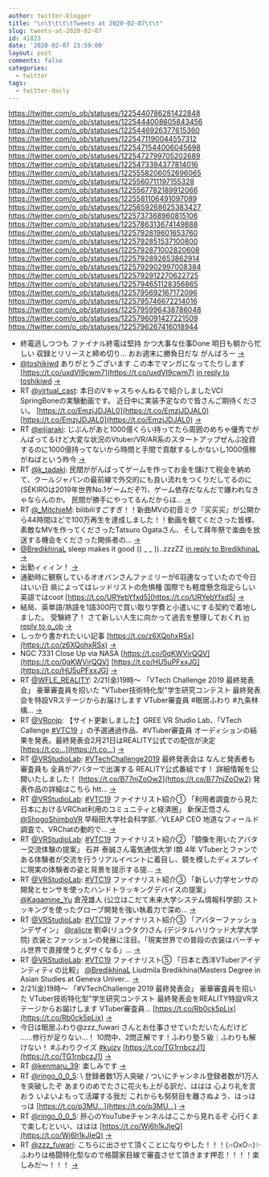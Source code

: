 ```yaml
---
author: twitter-blogger
title: "\n\t\t\t\tTweets at 2020-02-07\t\t"
slug: tweets-at-2020-02-07
id: 41823
date: '2020-02-07 23:59:00'
layout: post
comments: false
categories:
  - twitter
tags:
  - twitter-daily
---
```


https://twitter.com/o_ob/statuses/1225440786281422848 https://twitter.com/o_ob/statuses/1225444008605843456 https://twitter.com/o_ob/statuses/1225446926377615360 https://twitter.com/o_ob/statuses/1225471190044557312 https://twitter.com/o_ob/statuses/1225471544006045698 https://twitter.com/o_ob/statuses/1225472799705202689 https://twitter.com/o_ob/statuses/1225473394377814016 https://twitter.com/o_ob/statuses/1225558206052696065 https://twitter.com/o_ob/statuses/1225560711197155328 https://twitter.com/o_ob/statuses/1225567782189912066 https://twitter.com/o_ob/statuses/1225581106491097089 https://twitter.com/o_ob/statuses/1225659268625383427 https://twitter.com/o_ob/statuses/1225737368960815106 https://twitter.com/o_ob/statuses/1225786313674149888 https://twitter.com/o_ob/statuses/1225792819601653760 https://twitter.com/o_ob/statuses/1225792851537100800 https://twitter.com/o_ob/statuses/1225792871002820608 https://twitter.com/o_ob/statuses/1225792892653862914 https://twitter.com/o_ob/statuses/1225792902997008384 https://twitter.com/o_ob/statuses/1225792912270622725 https://twitter.com/o_ob/statuses/1225794651128356865 https://twitter.com/o_ob/statuses/1225795692167172096 https://twitter.com/o_ob/statuses/1225795746672214016 https://twitter.com/o_ob/statuses/1225795996438786048 https://twitter.com/o_ob/statuses/1225796091427221509 https://twitter.com/o_ob/statuses/1225796267416018944  

*   終電逃しつつも ファイナル終電は堅持 かつ大事な仕事Done 明日も朝から忙しい 収録とリリースと締め切り… おお週末に勝負日だな がんばろー [->](https://twitter.com/o_ob/statuses/1225440786281422848)
*   [@toshikiwd](https://twitter.com/toshikiwd) ありがとうございます この本でマンガになってたりします [https://t.co/uxdVI9cwm7](https://t.co/uxdVI9cwm7) [in reply to toshikiwd](https://twitter.com/toshikiwd/statuses/1225435537533628416) [->](https://twitter.com/o_ob/statuses/1225444008605843456)
*   RT [@virtual_cast](https://twitter.com/virtual_cast): 本日のVキャスちゃんねるで紹介しましたVCI SpringBoneの実験動画です。 近日中に実装予定なので皆さんご期待ください。 [https://t.co/EmzjJDJAL0](https://t.co/EmzjJDJAL0) [https://t.co/EmzjJDJAL0](https://t.co/EmzjJDJAL0) [->](https://twitter.com/o_ob/statuses/1225446926377615360)
*   RT [@eijiaraki](https://twitter.com/eijiaraki): じぶんがあと1000億くらい持ってたら周囲のめちゃ優秀でがんばってるけど大変な状況のVtuber/VR/AR系のスタートアップぜんぶ投資するのに1000億持ってないから時間と手間で貢献するしかないし1000億稼がねばという昨今 [->](https://twitter.com/o_ob/statuses/1225471190044557312)
*   RT [@k_tadaki](https://twitter.com/k_tadaki): 民間ががんばってゲームを作ってお金を儲けて税金を納めて、クールジャパンの最前線で外交的にも良い流れをつくりだしてるのに(SEKIROは2019年世界No.1ゲームだぞ?)、ゲーム依存だなんだで嫌われなきゃならんのか。 民間が勝手にやってるんだからほ… [->](https://twitter.com/o_ob/statuses/1225471544006045698)
*   RT [@_MitchieM](https://twitter.com/_MitchieM): bilibiliすごすぎ！！新曲MVの初音ミク『买买买』が公開から44時間ほどで100万再生を達成しました！！動画を観てくださった皆様、素敵なMVを作ってくださったTatsuro Ogataさん、そして拜年祭で楽曲を放送する機会をくださった関係者の… [->](https://twitter.com/o_ob/statuses/1225472799705202689)
*   [@BredikhinaL](https://twitter.com/BredikhinaL) sleep makes it good (( _ _ ))..zzzZZ [in reply to BredikhinaL](https://twitter.com/BredikhinaL/statuses/1225473107676278788) [->](https://twitter.com/o_ob/statuses/1225473394377814016)
*   出勤ィィィン！ [->](https://twitter.com/o_ob/statuses/1225558206052696065)
*   通勤時に観察しているオオバンさんファミリーが6羽連なっていたので今日はいい日 県によってはレッドリストの危惧種 国際でも軽度懸念指定らしい 英語ではcoot [https://t.co/URYebYfxd5](https://t.co/URYebYfxd5) [->](https://twitter.com/o_ob/statuses/1225560711197155328)
*   結局、英単語/熟語を1語300円で買い取り学費と小遣いにする契約で着地しました。 受験終了！ さて新しい人生に向かって過去を整理しておくれ [in reply to o_ob](https://twitter.com/o_ob/statuses/1225035708609384448) [->](https://twitter.com/o_ob/statuses/1225567782189912066)
*   しっかり書かれたいい記事 [https://t.co/z6XQohxRSx](https://t.co/z6XQohxRSx) [->](https://twitter.com/o_ob/statuses/1225581106491097089)
*   NGC 7331 Close Up via NASA [https://t.co/0qKWVirQQV](https://t.co/0qKWVirQQV) [https://t.co/HU5uPFxxJG](https://t.co/HU5uPFxxJG) [->](https://twitter.com/o_ob/statuses/1225659268625383427)
*   RT [@WFLE_REALITY](https://twitter.com/WFLE_REALITY): 2/21(金)19時〜 「VTech Challenge 2019 最終発表会」 豪華審査員を招いた "VTuber技術特化型"学生研究コンテスト 最終発表会を特設VRステージからお届けします VTuber審査員 #眠居ふわり #九条林檎… [->](https://twitter.com/o_ob/statuses/1225737368960815106)
*   RT [@VRonjp](https://twitter.com/VRonjp): 【サイト更新しました】GREE VR Studio Lab、「VTech Callenge [#VTC19](https://twitter.com/search?q=%23VTC19&src=hash) 」の予選通過作品、#VTuber審査員 オーディションの結果を発表。最終発表会2月21日はREALITY公式での配信が決定 [https://t.co…](https://t.co…) [->](https://twitter.com/o_ob/statuses/1225786313674149888)
*   RT [@VRStudioLab](https://twitter.com/VRStudioLab): [#VTechChallenge2019](https://twitter.com/search?q=%23VTechChallenge2019&src=hash) 最終発表会は なんと発表者も審査員も 全員がアバターで出演する REALITY公式番組です！ 詳細情報を公開いたしました！ [https://t.co/B77njZoOw2](https://t.co/B77njZoOw2) 発表作品の詳細はこちら htt… [->](https://twitter.com/o_ob/statuses/1225792819601653760)
*   RT [@VRStudioLab](https://twitter.com/VRStudioLab): [#VTC19](https://twitter.com/search?q=%23VTC19&src=hash) ファイナリスト紹介① 「利用者調査から見た日本におけるVRChat利用のコミュニティと経済圏」 新保正悟さん [@ShogoShimboVR](https://twitter.com/ShogoShimboVR) 早稲田大学社会科学部／VLEAP CEO 地道なフィールド調査で、VRChatの動的で… [->](https://twitter.com/o_ob/statuses/1225792851537100800)
*   RT [@VRStudioLab](https://twitter.com/VRStudioLab): [#VTC19](https://twitter.com/search?q=%23VTC19&src=hash) ファイナリスト紹介② 「鏡像を用いたアバター交流体験の提案」 石井 泰誠さん電気通信大学 Ⅰ類 4年 VTuberとファンである体験者が交流を行うリアルイベントに着目し、鏡を模したディスプレイに現実の体験者の姿と背景を提示する提… [->](https://twitter.com/o_ob/statuses/1225792871002820608)
*   RT [@VRStudioLab](https://twitter.com/VRStudioLab): [#VTC19](https://twitter.com/search?q=%23VTC19&src=hash) ファイナリスト紹介③ 「新しい力学センサの開発とセンサを使ったハンドトラッキングデバイスの提案」 [@Kagamine_Yu](https://twitter.com/Kagamine_Yu) 倉茂雄人 (公立はこだて未来大学システム情報科学部) ストッキングを使ったグローブ開発を強い執着力で深め… [->](https://twitter.com/o_ob/statuses/1225792892653862914)
*   RT [@VRStudioLab](https://twitter.com/VRStudioLab): [#VTC19](https://twitter.com/search?q=%23VTC19&src=hash) ファイナリスト紹介③ 「アバターファッションデザイン」 [@ralicre](https://twitter.com/ralicre) 劉卓(リュウタク)さん (デジタルハリウッド大学大学院) 衣装とファッションの発展に注目。「現実世界での普段の衣装はバーチャル世界で直接使うとダサくなる」… [->](https://twitter.com/o_ob/statuses/1225792902997008384)
*   RT [@VRStudioLab](https://twitter.com/VRStudioLab): [#VTC19](https://twitter.com/search?q=%23VTC19&src=hash) ファイナリスト⑤ 「日本と西洋VTuberアイデンティティの比較」 [@BredikhinaL](https://twitter.com/BredikhinaL) Liudmila Bredikhina(Masters Degree in Asian Studies at Geneva Univer… [->](https://twitter.com/o_ob/statuses/1225792912270622725)
*   2/21(金)19時〜 「#VTechChallenge 2019 最終発表会」 豪華審査員を招いた VTuber技術特化型"学生研究コンテスト 最終発表会をREALITY特設VRステージからお届けします VTuber審査員… [https://t.co/Rb0ck5pLix](https://t.co/Rb0ck5pLix) [->](https://twitter.com/o_ob/statuses/1225794651128356865)
*   今日は眠居ふわり@zzz_fuwari さんとお仕事させていただいたんだけど ……修行が足りない…！ 10問中、2問正解です！ふわり塾５級｜ふわりも解けない！ #ふわりクイズ [#kuizy](https://twitter.com/search?q=%23kuizy&src=hash) [https://t.co/TG1rnbczJ1](https://t.co/TG1rnbczJ1) [->](https://twitter.com/o_ob/statuses/1225795692167172096)
*   RT [@kenmaru_39](https://twitter.com/kenmaru_39): 楽しみです [->](https://twitter.com/o_ob/statuses/1225795746672214016)
*   RT [@ringo_0_0_5](https://twitter.com/ringo_0_0_5): \ 登録者数1万人突破 / ついにチャンネル登録者数が1万人を突破したぞ あまりのめでたさに花火も上がる訳だ、ははは 心より礼を言おう いよいよもって活躍する我だ これからも努努目を離さぬよう、はっはっは [https://t.co/p3MU…](https://t.co/p3MU…) [->](https://twitter.com/o_ob/statuses/1225795996438786048)
*   RT [@ringo_0_0_5](https://twitter.com/ringo_0_0_5): 肝心のYouTubeチャンネルはここから見れるぞ 心行くまで楽しむといい、ははは [https://t.co/Wj6h1kJIeQ](https://t.co/Wj6h1kJIeQ) [->](https://twitter.com/o_ob/statuses/1225796091427221509)
*   RT [@zzz_fuwari](https://twitter.com/zzz_fuwari): こちらに出させて頂くことになりやした！！！(∩OxO∩)✨ふわりは格闘特化型なので格闘家目線で審査させて頂きます押忍！！！！楽しみだ～！！！ [->](https://twitter.com/o_ob/statuses/1225796267416018944)